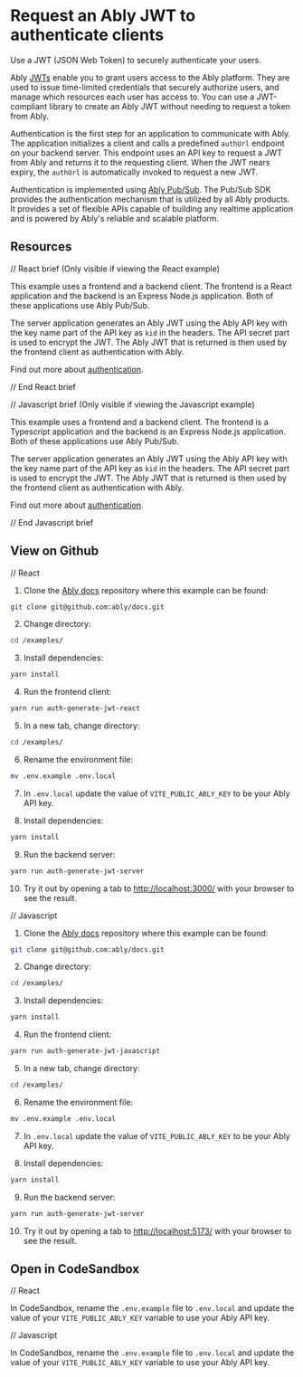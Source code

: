 # Request an Ably JWT to authenticate clients

Use a JWT (JSON Web Token) to securely authenticate your users.

Ably [JWTs](https://jwt.io/) enable you to grant users access to the Ably platform. They are used to issue time-limited credentials that securely authorize users, and manage which resources each user has access to. You can use a JWT-compliant library to create an Ably JWT without needing to request a token from Ably.

Authentication is the first step for an application to communicate with Ably. The application initializes a client and calls a predefined `authUrl` endpoint on your backend server. This endpoint uses an API key to request a JWT from Ably and returns it to the requesting client. When the JWT nears expiry, the `authUrl` is automatically invoked to request a new JWT.

Authentication is implemented using [Ably Pub/Sub](https://ably.com/docs/auth). The Pub/Sub SDK provides the authentication mechanism that is utilized by all Ably products. It provides a set of flexible APIs capable of building any realtime application and is powered by Ably's reliable and scalable platform.

## Resources

// React brief (Only visible if viewing the React example)

This example uses a frontend and a backend client. The frontend is a React application and the backend is an Express Node.js application. Both of these applications use Ably Pub/Sub.

The server application generates an Ably JWT using the Ably API key with the key name part of the API key as `kid` in the headers. The API secret part is used to encrypt the JWT. The Ably JWT that is returned is then used by the frontend client as authentication with Ably.

Find out more about [authentication](https://ably.com/docs/auth/token?lang=javascript#jwt).

// End React brief

// Javascript brief (Only visible if viewing the Javascript example)

This example uses a frontend and a backend client. The frontend is a Typescript application and the backend is an Express Node.js application. Both of these applications use Ably Pub/Sub.

The server application generates an Ably JWT using the Ably API key with the key name part of the API key as `kid` in the headers. The API secret part is used to encrypt the JWT. The Ably JWT that is returned is then used by the frontend client as authentication with Ably.

Find out more about [authentication](https://ably.com/docs/auth/token?lang=javascript#jwt).

// End Javascript brief

## View on Github

// React

1. Clone the [Ably docs](https://github.com/ably/docs) repository where this example can be found:

```sh
git clone git@github.com:ably/docs.git
```

2. Change directory:

```sh
cd /examples/
```

3. Install dependencies:

```sh
yarn install
```

4. Run the frontend client:

```sh
yarn run auth-generate-jwt-react
```

5. In a new tab, change directory:

```sh
cd /examples/
```

6. Rename the environment file:

```sh
mv .env.example .env.local
```

7. In `.env.local` update the value of `VITE_PUBLIC_ABLY_KEY` to be your Ably API key.

8. Install dependencies:

```sh
yarn install
```

9. Run the backend server:

```sh
yarn run auth-generate-jwt-server
```

10. Try it out by opening a tab to [http://localhost:3000/](http://localhost:3000/) with your browser to see the result.

// Javascript

1. Clone the [Ably docs](https://github.com/ably/docs) repository where this example can be found:

```sh
git clone git@github.com:ably/docs.git
```

2. Change directory:

```sh
cd /examples/
```

3. Install dependencies:

```sh
yarn install
```

4. Run the frontend client:

```sh
yarn run auth-generate-jwt-javascript
```

5. In a new tab, change directory:

```sh
cd /examples/
```

6. Rename the environment file:

```sh
mv .env.example .env.local
```

7. In `.env.local` update the value of `VITE_PUBLIC_ABLY_KEY` to be your Ably API key.

8. Install dependencies:

```sh
yarn install
```

9. Run the backend server:

```sh
yarn run auth-generate-jwt-server
```

10. Try it out by opening a tab to [http://localhost:5173/](http://localhost:5173/) with your browser to see the result.

## Open in CodeSandbox

// React

In CodeSandbox, rename the `.env.example` file to `.env.local` and update the value of your `VITE_PUBLIC_ABLY_KEY` variable to use your Ably API key.

// Javascript

In CodeSandbox, rename the `.env.example` file to `.env.local` and update the value of your `VITE_PUBLIC_ABLY_KEY` variable to use your Ably API key.
